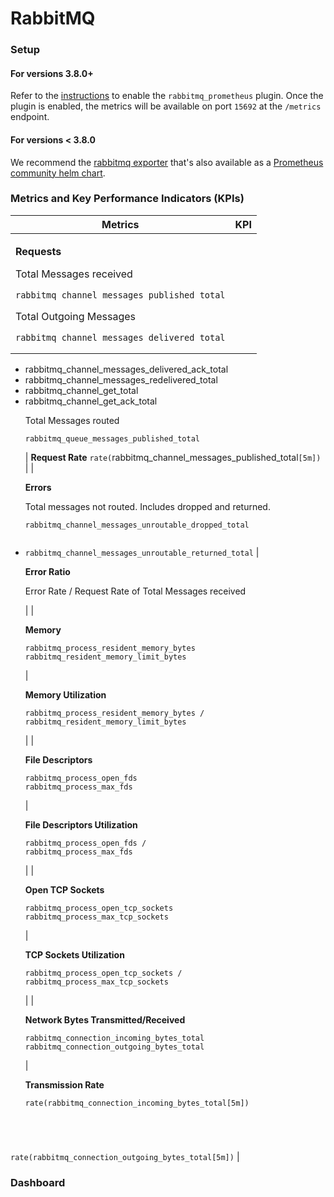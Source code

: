 # RabbitMQ

### Setup

#### For versions 3.8.0+&#x20;

Refer to the [instructions](https://www.rabbitmq.com/prometheus.html#installation) to enable the `rabbitmq_prometheus` plugin. Once the plugin is enabled, the metrics will be available on port `15692` at the `/metrics` endpoint.&#x20;

#### For versions < 3.8.0

We recommend the [rabbitmq exporter](https://github.com/kbudde/rabbitmq\_exporter) that's also available as a [Prometheus community helm chart](https://github.com/prometheus-community/helm-charts/tree/main/charts/prometheus-rabbitmq-exporter).

### Metrics and Key Performance Indicators (KPIs)

| Metrics                                                                                                                                                                                                                                                                                                                                                                                                                                                                                   | KPI                                                                                                                                                                      |
| ----------------------------------------------------------------------------------------------------------------------------------------------------------------------------------------------------------------------------------------------------------------------------------------------------------------------------------------------------------------------------------------------------------------------------------------------------------------------------------------- | ------------------------------------------------------------------------------------------------------------------------------------------------------------------------ |
| <p><strong>Requests</strong></p><p>Total Messages received</p><pre><code>rabbitmq_channel_messages_published_total</code></pre><p>Total Outgoing Messages</p><pre><code>rabbitmq_channel_messages_delivered_total 
+ rabbitmq_channel_messages_delivered_ack_total 
+ rabbitmq_channel_messages_redelivered_total 
+ rabbitmq_channel_get_total 
+ rabbitmq_channel_get_ack_total</code></pre><p>Total Messages routed</p><pre><code>rabbitmq_queue_messages_published_total</code></pre> | **Request Rate** `rate(`rabbitmq\_channel\_messages\_published\_total`[5m])`                                                                                             |
| <p><strong>Errors</strong></p><p>Total messages not routed. Includes dropped and returned.</p><pre><code>rabbitmq_channel_messages_unroutable_dropped_total 
+ rabbitmq_channel_messages_unroutable_returned_total</code></pre>                                                                                                                                                                                                                                                           | <p><strong>Error Ratio</strong> </p><p>Error Rate / Request Rate of Total Messages received</p>                                                                          |
| <p><strong>Memory</strong> </p><pre><code>rabbitmq_process_resident_memory_bytes
rabbitmq_resident_memory_limit_bytes</code></pre>                                                                                                                                                                                                                                                                                                                                                        | <p><strong>Memory Utilization</strong> </p><pre><code>rabbitmq_process_resident_memory_bytes
/ rabbitmq_resident_memory_limit_bytes</code></pre>                         |
| <p><strong>File Descriptors</strong> </p><pre><code>rabbitmq_process_open_fds
rabbitmq_process_max_fds</code></pre>                                                                                                                                                                                                                                                                                                                                                                       | <p><strong>File Descriptors Utilization</strong> </p><pre><code>rabbitmq_process_open_fds
/ rabbitmq_process_max_fds</code></pre>                                        |
| <p><strong>Open TCP Sockets</strong> </p><pre><code>rabbitmq_process_open_tcp_sockets
rabbitmq_process_max_tcp_sockets</code></pre>                                                                                                                                                                                                                                                                                                                                                       | <p><strong>TCP Sockets Utilization</strong> </p><pre><code>rabbitmq_process_open_tcp_sockets
/ rabbitmq_process_max_tcp_sockets</code></pre>                             |
| <p><strong>Network Bytes Transmitted/Received</strong> </p><pre><code>rabbitmq_connection_incoming_bytes_total
rabbitmq_connection_outgoing_bytes_total</code></pre>                                                                                                                                                                                                                                                                                                                      | <p><strong>Transmission Rate</strong> </p><pre><code>rate(rabbitmq_connection_incoming_bytes_total[5m])

rate(rabbitmq_connection_outgoing_bytes_total[5m])</code></pre> |

### Dashboard
